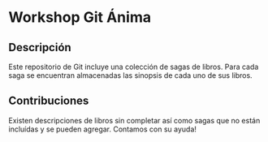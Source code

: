 # Workshop Git Ánima

## Descripción
Este repositorio de Git incluye una colección de sagas de libros.
Para cada saga se encuentran almacenadas las sinopsis de cada uno de sus libros.

## Contribuciones
Existen descripciones de libros sin completar así como sagas que no están
incluídas y se pueden agregar. Contamos con su ayuda!

